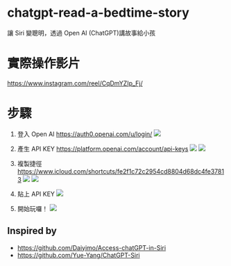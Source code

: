 # chatgpt-read-a-bedtime-story
讓 Siri 變聰明，透過 Open AI (ChatGPT)講故事給小孩

# 實際操作影片
https://www.instagram.com/reel/CqDmYZIp_Fj/

# 步驟
1. 登入 Open AI
https://auth0.openai.com/u/login/
![](img/1.PNG)

2. 產生 API KEY
https://platform.openai.com/account/api-keys
![](img/2.jpg)
![](img/3.jpg)

3. 複製捷徑
https://www.icloud.com/shortcuts/fe2f1c72c2954cd8804d68dc4fe37813
![](img/4.PNG)
![](img/5.PNG)

4. 貼上 API KEY
![](img/6.PNG)

5. 開始玩囉！
![](img/7.PNG)

## Inspired by
- https://github.com/Daiyimo/Access-chatGPT-in-Siri
- https://github.com/Yue-Yang/ChatGPT-Siri
